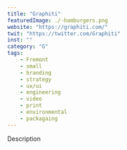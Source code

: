 ```yaml
---
title: "Graphiti"
featuredImage: ./-hamburgers.png
website: "https://graphiti.com/"
twit: "https://twitter.com/Graphiti"
inst: ""
category: "G"
tags:
    - Fremont
    - small
    - branding
    - strategy
    - ux/ui
    - engineering
    - video
    - print
    - environmental
    - packagaing
---
```


Description
